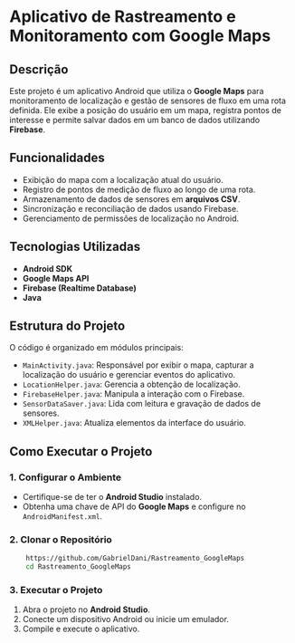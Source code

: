 # Aplicativo de Rastreamento e Monitoramento com Google Maps

## Descrição

Este projeto é um aplicativo Android que utiliza o **Google Maps** para monitoramento de localização e gestão de sensores de fluxo em uma rota definida. Ele exibe a posição do usuário em um mapa, registra pontos de interesse e permite salvar dados em um banco de dados utilizando **Firebase**.

## Funcionalidades

- Exibição do mapa com a localização atual do usuário.
- Registro de pontos de medição de fluxo ao longo de uma rota.
- Armazenamento de dados de sensores em **arquivos CSV**.
- Sincronização e reconciliação de dados usando Firebase.
- Gerenciamento de permissões de localização no Android.

## Tecnologias Utilizadas

- **Android SDK**
- **Google Maps API**
- **Firebase (Realtime Database)**
- **Java**

## Estrutura do Projeto

O código é organizado em módulos principais:

- `MainActivity.java`: Responsável por exibir o mapa, capturar a localização do usuário e gerenciar eventos do aplicativo.
- `LocationHelper.java`: Gerencia a obtenção de localização.
- `FirebaseHelper.java`: Manipula a interação com o Firebase.
- `SensorDataSaver.java`: Lida com leitura e gravação de dados de sensores.
- `XMLHelper.java`: Atualiza elementos da interface do usuário.

## Como Executar o Projeto

### 1. Configurar o Ambiente

- Certifique-se de ter o **Android Studio** instalado.
- Obtenha uma chave de API do **Google Maps** e configure no `AndroidManifest.xml`.

### 2. Clonar o Repositório
```bash
    https://github.com/GabrielDani/Rastreamento_GoogleMaps
    cd Rastreamento_GoogleMaps
```

### 3. Executar o Projeto

1. Abra o projeto no **Android Studio**.
2. Conecte um dispositivo Android ou inicie um emulador.
3. Compile e execute o aplicativo.
